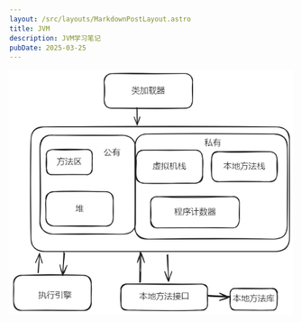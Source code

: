 ```yaml
---
layout: /src/layouts/MarkdownPostLayout.astro
title: JVM
description: JVM学习笔记
pubDate: 2025-03-25
---
```


![image.png](https://raw.githubusercontent.com/moiseak/blogimg/main/img/20250324235926.png)
